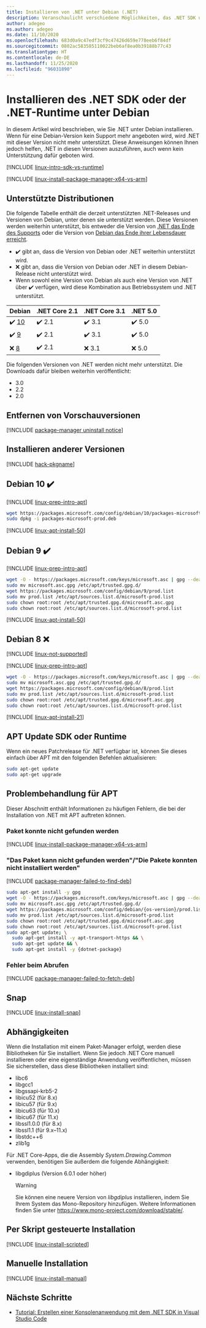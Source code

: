 ```yaml
---
title: Installieren von .NET unter Debian (.NET)
description: Veranschaulicht verschiedene Möglichkeiten, das .NET SDK und die NET-Runtime unter Debian zu installieren
author: adegeo
ms.author: adegeo
ms.date: 11/10/2020
ms.openlocfilehash: 683d0a9c47edf3cf9c47426d659e778eeb6f84df
ms.sourcegitcommit: 0802ac583585110022beb6af8ea0b39188b77c43
ms.translationtype: HT
ms.contentlocale: de-DE
ms.lasthandoff: 11/25/2020
ms.locfileid: "96031890"
---
```

# <a name="install-the-net-sdk-or-the-net-runtime-on-debian"></a>Installieren des .NET SDK oder der .NET-Runtime unter Debian

In diesem Artikel wird beschrieben, wie Sie .NET unter Debian installieren. Wenn für eine Debian-Version kein Support mehr angeboten wird, wird .NET mit dieser Version nicht mehr unterstützt. Diese Anweisungen können Ihnen jedoch helfen, .NET in diesen Versionen auszuführen, auch wenn kein Unterstützung dafür geboten wird.

[!INCLUDE [linux-intro-sdk-vs-runtime](includes/linux-intro-sdk-vs-runtime.md)]

[!INCLUDE [linux-install-package-manager-x64-vs-arm](includes/linux-install-package-manager-x64-vs-arm.md)]

## <a name="supported-distributions"></a>Unterstützte Distributionen

Die folgende Tabelle enthält die derzeit unterstützten .NET-Releases und Versionen von Debian, unter denen sie unterstützt werden. Diese Versionen werden weiterhin unterstützt, bis entweder die Version von [.NET das Ende des Supports](https://dotnet.microsoft.com/platform/support/policy/dotnet-core) oder die Version von [Debian das Ende ihrer Lebensdauer erreicht](https://wiki.debian.org/DebianReleases).

- ✔️ gibt an, dass die Version von Debian oder .NET weiterhin unterstützt wird.
- ❌ gibt an, dass die Version von Debian oder .NET in diesem Debian-Release nicht unterstützt wird.
- Wenn sowohl eine Version von Debian als auch eine Version von .NET über ✔️ verfügen, wird diese Kombination aus Betriebssystem und .NET unterstützt.

| Debian                   | .NET Core 2.1 | .NET Core 3.1 | .NET 5.0 |
|--------------------------|---------------|---------------|----------------|
| ✔️ [10](#debian-10-)     | ✔️ 2.1        | ✔️ 3.1        | ✔️ 5.0 |
| ✔️ [9](#debian-9-)       | ✔️ 2.1        | ✔️ 3.1        | ✔️ 5.0 |
| ❌ [8](#debian-8-)       | ✔️ 2.1        | ❌ 3.1        | ❌ 5.0 |

Die folgenden Versionen von .NET werden nicht mehr unterstützt. Die Downloads dafür bleiben weiterhin veröffentlicht:

- 3.0
- 2.2
- 2.0

## <a name="remove-preview-versions"></a>Entfernen von Vorschauversionen

[!INCLUDE [package-manager uninstall notice](./includes/linux-uninstall-preview-info.md)]

## <a name="how-to-install-other-versions"></a>Installieren anderer Versionen

[!INCLUDE [hack-pkgname](./includes/package-manager-heading-hack-pkgname.md)]

## <a name="debian-10-"></a>Debian 10 ✔️

[!INCLUDE [linux-prep-intro-apt](includes/linux-prep-intro-apt.md)]

```bash
wget https://packages.microsoft.com/config/debian/10/packages-microsoft-prod.deb -O packages-microsoft-prod.deb
sudo dpkg -i packages-microsoft-prod.deb
```

[!INCLUDE [linux-apt-install-50](includes/linux-install-50-apt.md)]

## <a name="debian-9-"></a>Debian 9 ✔️

[!INCLUDE [linux-prep-intro-apt](includes/linux-prep-intro-apt.md)]

```bash
wget -O - https://packages.microsoft.com/keys/microsoft.asc | gpg --dearmor > microsoft.asc.gpg
sudo mv microsoft.asc.gpg /etc/apt/trusted.gpg.d/
wget https://packages.microsoft.com/config/debian/9/prod.list
sudo mv prod.list /etc/apt/sources.list.d/microsoft-prod.list
sudo chown root:root /etc/apt/trusted.gpg.d/microsoft.asc.gpg
sudo chown root:root /etc/apt/sources.list.d/microsoft-prod.list
```

[!INCLUDE [linux-apt-install-50](includes/linux-install-50-apt.md)]

## <a name="debian-8-"></a>Debian 8 ❌

[!INCLUDE [linux-not-supported](includes/linux-not-supported-debian.md)]

[!INCLUDE [linux-prep-intro-apt](includes/linux-prep-intro-apt.md)]

```bash
wget -O - https://packages.microsoft.com/keys/microsoft.asc | gpg --dearmor > microsoft.asc.gpg
sudo mv microsoft.asc.gpg /etc/apt/trusted.gpg.d/
wget https://packages.microsoft.com/config/debian/8/prod.list
sudo mv prod.list /etc/apt/sources.list.d/microsoft-prod.list
sudo chown root:root /etc/apt/trusted.gpg.d/microsoft.asc.gpg
sudo chown root:root /etc/apt/sources.list.d/microsoft-prod.list
```

[!INCLUDE [linux-apt-install-21](includes/linux-install-21-apt.md)]

## <a name="apt-update-sdk-or-runtime"></a>APT Update SDK oder Runtime

Wenn ein neues Patchrelease für .NET verfügbar ist, können Sie dieses einfach über APT mit den folgenden Befehlen aktualisieren:

```bash
sudo apt-get update
sudo apt-get upgrade
```

## <a name="apt-troubleshooting"></a>Problembehandlung für APT

Dieser Abschnitt enthält Informationen zu häufigen Fehlern, die bei der Installation von .NET mit APT auftreten können.

### <a name="unable-to-find-package"></a>Paket konnte nicht gefunden werden

[!INCLUDE [linux-install-package-manager-x64-vs-arm](includes/linux-install-package-manager-x64-vs-arm.md)]

### <a name="unable-to-locate--some-packages-could-not-be-installed"></a>"Das Paket kann nicht gefunden werden"/"Die Pakete konnten nicht installiert werden"

[!INCLUDE [package-manager-failed-to-find-deb](includes/package-manager-failed-to-find-deb.md)]

```bash
sudo apt-get install -y gpg
wget -O - https://packages.microsoft.com/keys/microsoft.asc | gpg --dearmor -o microsoft.asc.gpg
sudo mv microsoft.asc.gpg /etc/apt/trusted.gpg.d/
wget https://packages.microsoft.com/config/debian/{os-version}/prod.list
sudo mv prod.list /etc/apt/sources.list.d/microsoft-prod.list
sudo chown root:root /etc/apt/trusted.gpg.d/microsoft.asc.gpg
sudo chown root:root /etc/apt/sources.list.d/microsoft-prod.list
sudo apt-get update; \
  sudo apt-get install -y apt-transport-https && \
  sudo apt-get update && \
  sudo apt-get install -y {dotnet-package}
```

### <a name="failed-to-fetch"></a>Fehler beim Abrufen

[!INCLUDE [package-manager-failed-to-fetch-deb](includes/package-manager-failed-to-fetch-deb.md)]

## <a name="snap"></a>Snap

[!INCLUDE [linux-install-snap](includes/linux-install-snap.md)]

## <a name="dependencies"></a>Abhängigkeiten

Wenn die Installation mit einem Paket-Manager erfolgt, werden diese Bibliotheken für Sie installiert. Wenn Sie jedoch .NET Core manuell installieren oder eine eigenständige Anwendung veröffentlichen, müssen Sie sicherstellen, dass diese Bibliotheken installiert sind:

- libc6
- libgcc1
- libgssapi-krb5-2
- libicu52 (für 8.x)
- libicu57 (für 9.x)
- libicu63 (für 10.x)
- libicu67 (für 11.x)
- libssl1.0.0 (für 8.x)
- libssl1.1 (für 9.x–11.x)
- libstdc++6
- zlib1g

Für .NET Core-Apps, die die Assembly *System.Drawing.Common* verwenden, benötigen Sie außerdem die folgende Abhängigkeit:

- libgdiplus (Version 6.0.1 oder höher)

  > [!WARNING]
  > Sie können eine neuere Version von *libgdiplus* installieren, indem Sie Ihrem System das Mono-Repository hinzufügen. Weitere Informationen finden Sie unter <https://www.mono-project.com/download/stable/>.

## <a name="scripted-install"></a>Per Skript gesteuerte Installation

[!INCLUDE [linux-install-scripted](includes/linux-install-scripted.md)]

## <a name="manual-install"></a>Manuelle Installation

[!INCLUDE [linux-install-manual](includes/linux-install-manual.md)]

## <a name="next-steps"></a>Nächste Schritte

- [Tutorial: Erstellen einer Konsolenanwendung mit dem .NET SDK in Visual Studio Code](../tutorials/with-visual-studio-code.md)
